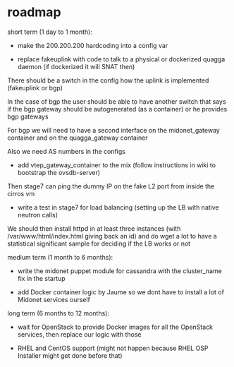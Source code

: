 roadmap
=======

short term (1 day to 1 month):

- make the 200.200.200 hardcoding into a config var

- replace fakeuplink with code to talk to a physical or dockerized quagga daemon (if dockerized it will SNAT then)

There should be a switch in the config how the uplink is implemented (fakeuplink or bgp)

In the case of bgp the user should be able to have another switch that says if the bgp gateway should be autogenerated (as a container) or he provides bgp gateways

For bgp we will need to have a second interface on the midonet_gateway container and on the quagga_gateway container

Also we need AS numbers in the configs

- add vtep_gateway_container to the mix (follow instructions in wiki to bootstrap the ovsdb-server)

Then stage7 can ping the dummy IP on the fake L2 port from inside the cirros vm

- write a test in stage7 for load balancing (setting up the LB with native neutron calls)

We should then install httpd in at least three instances (with /var/www/html/index.html giving back an id) and do wget a lot to have a statistical significant sample for deciding if the LB works or not

medium term (1 month to 6 months):

- write the midonet puppet module for cassandra with the cluster_name fix in the startup

- add Docker container logic by Jaume so we dont have to install a lot of Midonet services ourself

long term (6 months to 12 months):

- wait for OpenStack to provide Docker images for all the OpenStack services, then replace our logic with those

- RHEL and CentOS support (might not happen because RHEL OSP Installer might get done before that)

